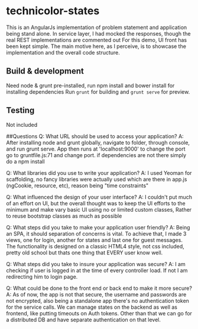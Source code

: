 # technicolor-states

This is an AngularJs implementation of problem statement and application being stand alone. In service layer, I had mocked the responses, though the real REST implementations are commented out
For this demo, UI front has been kept simple. The main motive here, as I perceive, is to showcase the implementation and the overall code structure.

## Build & development

Need node & grunt pre-installed, run npm install and bower install for installing dependencies
Run `grunt` for building and `grunt serve` for preview.

## Testing
Not included


##Questions
Q: What URL should be used to access your application? 
A: After installing node and grunt globally, navigate to folder, through console, and run grunt serve. App then runs at 'localhost:9000' to change the port go to gruntfile.js:71 and change port.
if dependencies are not there simply do a npm install

Q: What libraries did you use to write your application?
A: I used Yeoman for scaffolding, no fancy libraries were actually used which are there in app.js (ngCookie, resource, etc), reason being "time constraints"

Q: What influenced the design of your user interface?
A: I couldn't put much of an effort on UI, but the overall thought was to keep the UI efforts to the minimum and make vary basic UI using no or limited custom classes, Rather to reuse bootstrap classes as much as possible

Q: What steps did you take to make your application user friendly?
A: Being an SPA, it should separation of concerns is vital. To achieve that, I made 3 views, one for login, another for states and last one for guest messages. The functionality is designed on a classic HTML4 style, not css included, pretty old school but thats one thing that EVERY user know well.

Q: What steps did you take to insure your application was secure?
A: I am checking if user is logged in at the time of every controller load. If not I am redirecting him to login page.

Q: What could be done to the front end or back end to make it more secure?
A: As of now, the app is not that secure, the username and passwords are not encrypted, also being a standalone app there's no authentication token for the service calls. We can manage states on the backend as well as frontend, like putting timeouts on Auth tokens. Other than that we can go for a distributed DB and have separate authentication on that level.
